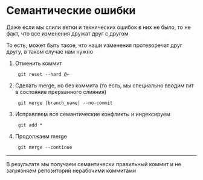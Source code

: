 # Семантические ошибки

Даже если мы слили ветки и технических ошибок в них не было, то не факт, что все изменения дружат друг с другом

То есть, может быть такое, что наши изменения протеворечат друг другу, в таком случае нам нужно

1. Отменить коммит

        git reset --hard @~

2. Сделать merge, но без коммита (то есть, мы специально вводим гит в состояние прерванного слияния)

        git merge |branch_name| --no-commit

3. Исправляем все семантические конфликты и индексируем

        git add *

4. Продолжаем merge

        git merge --continue

---

В результате мы получаем семантически правильный коммит и не загрязняем репозиторий нерабочими коммитами
